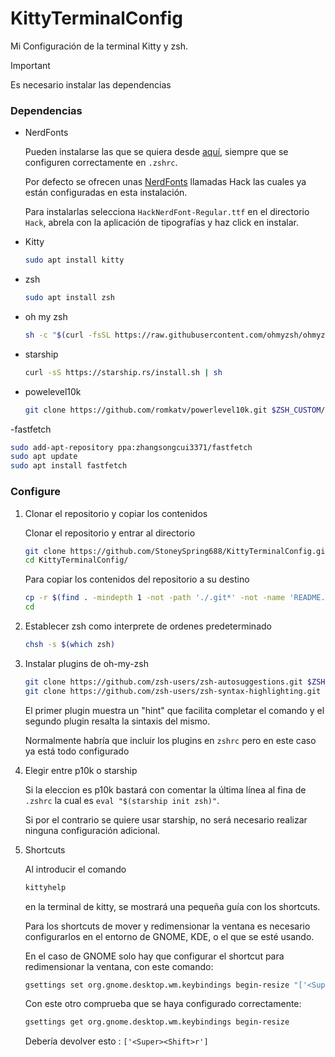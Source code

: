# KittyTerminalConfig
Mi Configuración de la terminal Kitty y zsh.

>[!IMPORTANT]
>Es necesario instalar las dependencias

### Dependencias
- NerdFonts

  Pueden instalarse las que se quiera desde [aquí](https://www.nerdfonts.com/font-downloads), siempre que se configuren correctamente en ```.zshrc```.
  
  Por defecto se ofrecen unas [NerdFonts](Hack) llamadas Hack las cuales ya están configuradas en esta instalación.

  Para instalarlas selecciona ```HackNerdFont-Regular.ttf``` en el directorio ```Hack```, abrela con la aplicación de tipografías y haz click en instalar.

- Kitty
  ```bash
  sudo apt install kitty
  ```
- zsh
  ```bash
  sudo apt install zsh
  ```
- oh my zsh
  ```bash
  sh -c "$(curl -fsSL https://raw.githubusercontent.com/ohmyzsh/ohmyzsh/master/tools/install.sh)"
  ```
- starship
  ```bash
  curl -sS https://starship.rs/install.sh | sh
  ```
- powelevel10k
  ```bash
  git clone https://github.com/romkatv/powerlevel10k.git $ZSH_CUSTOM/themes/powerlevel10k
  ```
-fastfetch
  ```bash
  sudo add-apt-repository ppa:zhangsongcui3371/fastfetch
  sudo apt update
  sudo apt install fastfetch
  ```

### Configure
1. Clonar el repositorio y copiar los contenidos

    Clonar el repositorio y entrar al directorio
     ```bash
     git clone https://github.com/StoneySpring688/KittyTerminalConfig.git
     cd KittyTerminalConfig/
     ```
    Para copiar los contenidos del repositorio a su destino
    ```bash
    cp -r $(find . -mindepth 1 -not -path './.git*' -not -name 'README.md') ~/
    cd
    ```
3. Establecer zsh como interprete de ordenes predeterminado
    ```bash
    chsh -s $(which zsh)
    ```
4. Instalar plugins de oh-my-zsh
   ```bash
   git clone https://github.com/zsh-users/zsh-autosuggestions.git $ZSH_CUSTOM/plugins/zsh-autosuggestions
   git clone https://github.com/zsh-users/zsh-syntax-highlighting.git $ZSH_CUSTOM/plugins/zsh-syntax-highlighting
   ```
   El primer plugin muestra un "hint" que facilita completar el comando y el segundo plugin resalta la sintaxis del mismo.

   Normalmente habría que incluir los plugins en ```zshrc``` pero en este caso ya está todo configurado
5. Elegir entre p10k o starship

   Si la eleccion es p10k bastará con comentar la última línea al fina de ```.zshrc``` la cual es ```eval "$(starship init zsh)"```.
   
   Si por el contrario se quiere usar starship, no será necesario realizar ninguna configuración adicional.

6. Shortcuts

   Al introducir el comando
   ```zsh
   kittyhelp
   ```
   en la terminal de kitty, se mostrará una pequeña guía con los shortcuts.

   Para los shortcuts de mover y redimensionar la ventana es necesario configurarlos en el entorno de GNOME, KDE, o el que se esté usando.

   En el caso de GNOME solo hay que configurar el shortcut para redimensionar la ventana, con este comando:
   ```bash
   gsettings set org.gnome.desktop.wm.keybindings begin-resize "['<Super><Shift>r']"
   ```
   Con este otro comprueba que se haya configurado correctamente:
   ```bash
   gsettings get org.gnome.desktop.wm.keybindings begin-resize
   ```
   Debería devolver esto : ```['<Super><Shift>r']```
  

